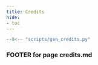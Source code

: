 ```yaml
---
title: Credits
hide:
- toc
---
```


```python exec="yes"
--8<-- "scripts/gen_credits.py"
```

### FOOTER for page credits.md
